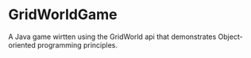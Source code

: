 # GridWorldGame

A Java game wirtten using the GridWorld api that demonstrates Object-oriented programming principles.
